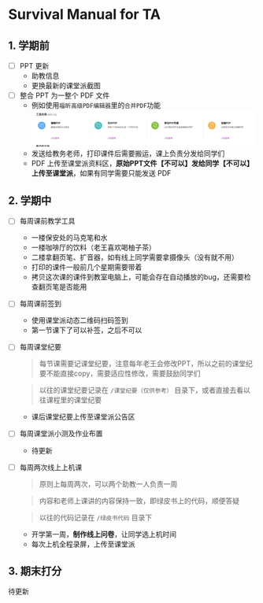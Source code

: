 # Survival Manual for TA

## 1. 学期前

- [ ] PPT 更新
  - 助教信息
  - 更换最新的课堂派截图
- [ ] 整合 PPT 为一整个 PDF 文件
  - 例如使用`福昕高级PDF编辑器`里的`合并PDF`功能![](pics/fuxin.png)
  - 发送给教务老师，打印课件后需要搬运，课上负责分发给同学们
  - PDF 上传至课堂派资料区，**原始PPT文件【不可以】发给同学【不可以】上传至课堂派**，如果有同学需要只能发送 PDF

## 2. 学期中
- [ ] 每周课前教学工具
  - 一楼保安处的马克笔和水
  - 一楼咖啡厅的饮料（老王喜欢喝柚子茶）
  - 二楼拿翻页笔、扩音器，如有线上同学需要拿摄像头（没有就不用）
  - 打印的课件一般前几个星期需要带着
  - 拷贝这次课的课件到教室电脑上，可能会存在自动播放的bug，还需要检查翻页笔是否能用
- [ ] 每周课前签到
  - 使用课堂派动态二维码扫码签到
  - 第一节课下了可以补签，之后不可以

- [ ] 每周课堂纪要
  > 每节课需要记课堂纪要，注意每年老王会修改PPT，所以之前的课堂纪要不能直接copy，需要适应性修改，需要鼓励同学们

  > 以往的课堂纪要记录在 `/课堂纪要（仅供参考）` 目录下，或者直接去看以往课程里的课堂纪要
  
  - 课后课堂纪要上传至课堂派公告区

- [ ] 每周课堂派小测及作业布置
  - 待更新



- [ ] 每周两次线上上机课
  > 原则上每周两次，可以两个助教一人负责一周

  > 内容和老师上课讲的内容保持一致，即绿皮书上的代码，顺便答疑

  > 以往的代码记录在 `/绿皮书代码` 目录下

  - 开学第一周，**制作线上问卷**，让同学选上机时间
  - 每次上机全程录屏，上传至课堂派



## 3. 期末打分

待更新